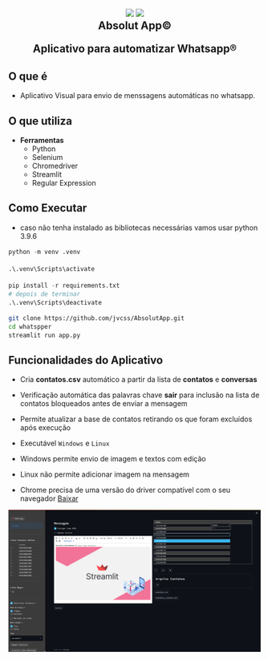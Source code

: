 <h2 align="center">
  <img src="https://img.icons8.com/clouds/2x/whatsapp.png"/>
  <img src="https://img.icons8.com/nolan/2x/bot.png"/>
  <br/>
  <b>Absolut App©</b>
  <p>Aplicativo para automatizar Whatsapp®</p>
</h2>

## O que é

- Aplicativo Visual para envio de menssagens automáticas no whatsapp.

## O que utiliza

- **Ferramentas**
  - Python
  - Selenium
  - Chromedriver
  - Streamlit
  - Regular Expression

## Como Executar

- caso não tenha instalado as bibliotecas necessárias vamos usar python 3.9.6

```python
python -m venv .venv

.\.venv\Scripts\activate

pip install -r requirements.txt
# depois de terminar
.\.venv\Scripts\deactivate
```

```bash
git clone https://github.com/jvcss/AbsolutApp.git
cd whatspper
streamlit run app.py
```

## Funcionalidades do Aplicativo

- Cria **contatos.csv** automático a partir da lista de **contatos** e **conversas**

- Verificação automática das palavras chave **sair** para inclusão na lista de contatos bloqueados antes de enviar a mensagem

- Permite atualizar a base de contatos retirando os que foram excluídos após execução

- Executável `Windows` e `Linux`

- Windows permite envio de imagem e textos com edição

- Linux não permite adicionar imagem na mensagem

- Chrome precisa de uma versão do driver compatível com o seu navegador [Baixar](https://chromedriver.chromium.org/downloads)

![Whatspper](images/plao_fundo_info_whatspper_automation.jpeg)